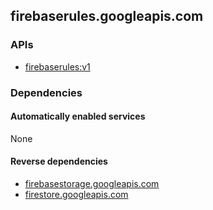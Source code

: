 ## firebaserules.googleapis.com

### APIs

* [ firebaserules:v1 ]( https://firebaserules.googleapis.com/$discovery/rest?version=v1 )

### Dependencies

#### Automatically enabled services

None

#### Reverse dependencies

* [firebasestorage.googleapis.com](../firebasestorage.googleapis.com/)
* [firestore.googleapis.com](../firestore.googleapis.com/)
